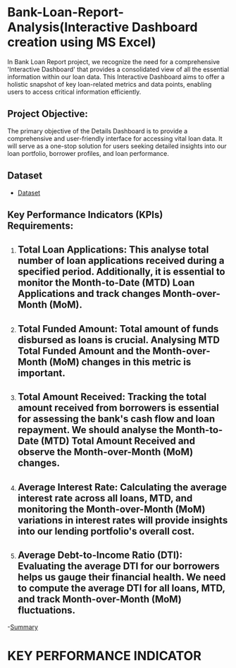 # Bank-Loan-Report-Analysis(Interactive Dashboard creation using MS Excel)
In Bank Loan Report project, we recognize the need for a comprehensive 'Interactive Dashboard' that provides a consolidated view of all the essential information within our loan data. This Interactive Dashboard aims to offer a holistic snapshot of key loan-related metrics and data points, enabling users to access critical information efficiently.
## Project Objective:
The primary objective of the Details Dashboard is to provide a comprehensive and user-friendly interface for accessing vital loan data. It will serve as a one-stop solution for users seeking detailed insights into our loan portfolio, borrower profiles, and loan performance.
## Dataset 
- <a href="https://github.com/michealedos/PROJECT-1/blob/main/financial_loan.csv">Dataset</a>
## Key Performance Indicators (KPIs) Requirements:
1.	## Total Loan Applications: This analyse total number of loan applications received during a specified period. Additionally, it is essential to monitor the Month-to-Date (MTD) Loan Applications and track changes Month-over-Month (MoM).
2.	## Total Funded Amount: Total amount of funds disbursed as loans is crucial. Analysing MTD Total Funded Amount and the Month-over-Month (MoM) changes in this metric is important.
3.	## Total Amount Received: Tracking the total amount received from borrowers is essential for assessing the bank's cash flow and loan repayment. We should analyse the Month-to-Date (MTD) Total Amount Received and observe the Month-over-Month (MoM) changes.
4.	## Average Interest Rate: Calculating the average interest rate across all loans, MTD, and monitoring the Month-over-Month (MoM) variations in interest rates will provide insights into our lending portfolio's overall cost.
5.	## Average Debt-to-Income Ratio (DTI): Evaluating the average DTI for our borrowers helps us gauge their financial health. We need to compute the average DTI for all loans, MTD, and track Month-over-Month (MoM) fluctuations.
-<a href="https://github.com/michealedos/PROJECT-1/blob/main/PROJECT-1.PNG">Summary</a>


# KEY PERFORMANCE INDICATOR
